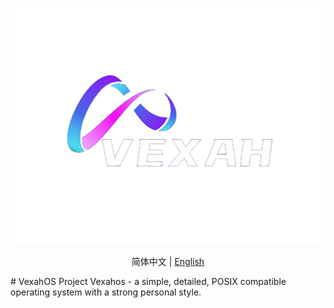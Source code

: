 <p align="center">
    <img width="auto" src="Docs/img/icon_white.png"></img>
</p>
<p align="center">
  <span>简体中文</span> | <a href="README_en.md">English</a>
</p>
# VexahOS Project
Vexahos - a simple, detailed, POSIX compatible operating system with a strong personal style.